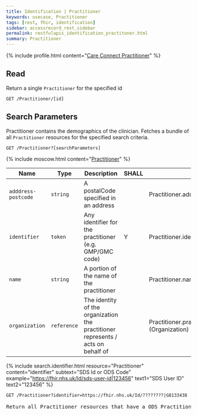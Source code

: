 ```yaml
---
title: Identification | Practitioner
keywords: usecase, Practitioner
tags: [rest, fhir, identification]
sidebar: accessrecord_rest_sidebar
permalink: restfulapis_identification_practitoner.html
summary: Practitioner
---
```



{% include profile.html content="[Care Connect Practitioner](http://www.interopen.org/candidate-profiles/care-connect/CareConnect-Practitioner-1.html)" %}

## Read ##

Return a single `Practitioner` for the specified id

```http
GET /Practitioner/[id]
```

## Search Parameters ##

Practitioner contains the demographics of the clinician. Fetches a bundle of all `Practitioner` resources for the specified search criteria.

```http
GET /Practitioner?[searchParameters]
```

{% include moscow.html content="[Practitioner](https://www.hl7.org/fhir/DSTU2/practitioner.html#search)" %}

| Name | Type | Description | SHALL | Path |
|------|------|-------------|-------|------|
| `adddress-postcode` | `string` | A postalCode specified in an address |  | Practitioner.address.postalCode |
| `identifier` | `token` | 	Any identifier for the practitioner (e.g. GMP/GMC code) | Y | 	Practitioner.identifier |
| `name` | `string` | A portion of the name of the practitioner | | Practitioner.name |
| `organization` | `reference` | The identity of the organization the practitioner represents / acts on behalf of | | Practitioner.practitionerRole.managingOrganization (Organization) |


{% include search.identifier.html resource="Practitioner" content="identifier" subtext="SDS Id or ODS Code" example="https://fhir.nhs.uk/Id/sds-user-id|123456" text1="SDS User ID" text2="123456" %}

<div class="language-http highlighter-rouge">
<pre class="highlight"><code><span class="err">GET /Practitioner?identifier=https://fhir.nhs.uk/Id/????????|G8133438
</span></code>
Return all Practitioner resources that have a ODS Practitioner/Consultant of G8133438 </pre>
</div>

